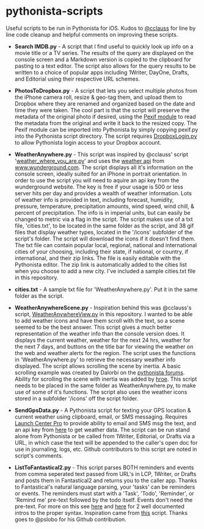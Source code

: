 # pythonista-scripts
Useful scripts to be run in Pythonista for iOS.  Kudos to [@cclauss](https://github.com/cclauss) for line by line code cleanup and helpful comments on improving these scripts.

- **Search IMDB.py** - A script that I find useful to quickly look up info on a movie title or a TV series.  The results of the query are displayed on the console screen and a Markdown version is copied to the clipboard for pasting to a text editor. The script also allows for the query results to be written to a choice of popular apps including 1Writer, DayOne, Drafts, and Editorial using their respective URL schemes.

- **PhotosToDropbox.py** - A script that lets you select multiple photos from the iPhone camera roll, resize & geo-tag them, and upload them to Dropbox where they are renamed and organized based on the date and time they were taken.  The cool part is that the script will preserve the metadata of the original photo if desired, using the [Pexif module](https://github.com/bennoleslie/pexif) to read the metadata from the original and write it back to the resized copy.  The Pexif module can be imported into Pythonista by simply copying pexif.py into the Pythonista script directory.  The script requires [DropboxLogin.py](https://gist.github.com/omz/4034526) to allow Pythonista login access to your Dropbox account. 

- **WeatherAnywhere.py** - This script was inspired by @cclauss' script '[weather_where_you_are.py](https://github.com/cclauss/weather_where_you_are)' and uses the [weather api](http://www.wunderground.com/weather/api) from www.wunderground.com.  The script displays all it's information on the console screen, ideally suited for an iPhone in portrait orientation. In order to use the script you will need to aquire an api key from the wunderground website. The key is free if your usage is 500 or less server hits per day and provides a wealth of weather information. Lots of weather info is provided in text, including forecast, humidity, pressure, temperature, precipitation amounts, wind speed, wind chill, & percent of precipitation. The info is in imperial units, but can easily be changed to metric via a flag in the script. The script makes use of a txt file, 'cities.txt', to be located in the same folder as the script, and 38 gif files that display weather types, located in the '/icons' subfolder of the script's folder. The script will download the icons if it doesn't find them.  The txt file can contain popular local, regional, national and international cities of your choosing, including their state, if national, or country, if international, and their zip links.  The file is easily editable with the Pythonista editor. The zip link is automatically added to the cities list when you choose to add a new city. I've included a sample cities.txt file in this repository. 

- **cities.txt** - A sample txt file for 'WeatherAnywhere.py'.  Put it in the same folder as the script.

- **WeatherAnywhereScene.py** - Inspiration behind this was @cclauss's script, [WeatherAnywhereView.py](https://github.com/coomlata1/pythonista-scripts/blob/master/wa_open_weather_map/WeatherAnywhereView.py) in this repository. I wanted to be able to add weather icons and have them scroll with the text, so a scene seemed to be the best answer. This script gives a much better representation of the weather info than the console version does. It displays the current weather, weather for the next 24 hrs, weather for the next 7 days, and buttons on the title bar for viewing the weather on the web and weather alerts for the region.  The script uses the functions in 'WeatherAnywhere.py' to retrieve the necessary weather info displayed.  The script allows scrolling the scene by inertia.  A basic scrolling example was created by Dalorbi on the [pythonista forums](http://omz-forums.appspot.com/pythonista/post/4998190881308672). Ability for scrolling the scene with inertia was added by [hroe](https://gist.github.com/henryroe/6724117). This script needs to be placed in the same folder as WeatherAnywhere.py, to make use of some of it's functions. The script also uses the weather icons stored in a subfolder '/icons' off the script folder.

- **SendGpsData.py** -  A Pythonista script for texting your GPS location & current weather using clipboard, email, or SMS messaging. Requires [Launch Center Pro](https://itunes.apple.com/us/app/launch-center-pro/id532016360?mt=8) to provide ability to email and SMS msg the text, and an api key from [here](http://www.wunderground.com/weather/api) to get weather data. The script can be run stand alone from Pythonista or be called from 1Writer, Editorial, or Drafts via a URL, in which case the text will be appended to the caller's open doc for use in journaling, logs, etc. Github contributors to this script are noted in script's comments.

- **ListToFantastical2.py** - This script parses BOTH reminders and events from comma seperated text passed from URL's in LCP, 1Writer, or Drafts and posts them in Fantastical2 and returns you to the caller app. Thanks to Fantastical's natural language parsing, your 'tasks' can be reminders or events.  The reminders must start with a 'Task', 'Todo', 'Reminder', or 'Remind me' pre-text followed by the
todo itself.  Events don't need the pre-text. For more on this see [here](http://www.geekswithjuniors.com/note/5-awesome-things-from-fantastical-2-that-can-improve-your-wo.html)
and [here](http://plobo.net/recursive-actions-with-launchcenterpro-and-pythonista) for 2 well documented intros to the proper syntax. Inspiration came from [this](https://gist.github.com/pslobo/25af95742e1480210e2e) script.  Thanks goes to @pslobo for his Github contribution. 

